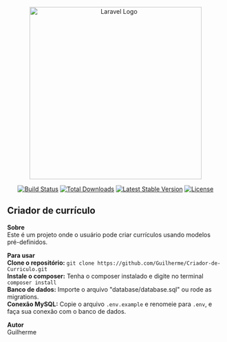 <p align="center"><a href="https://laravel.com" target="_blank"><img src="https://raw.githubusercontent.com/laravel/art/master/logo-lockup/5%20SVG/2%20CMYK/1%20Full%20Color/laravel-logolockup-cmyk-red.svg" width="400" alt="Laravel Logo"></a></p>

<p align="center">
<a href="https://github.com/laravel/framework/actions"><img src="https://github.com/laravel/framework/workflows/tests/badge.svg" alt="Build Status"></a>
<a href="https://packagist.org/packages/laravel/framework"><img src="https://img.shields.io/packagist/dt/laravel/framework" alt="Total Downloads"></a>
<a href="https://packagist.org/packages/laravel/framework"><img src="https://img.shields.io/packagist/v/laravel/framework" alt="Latest Stable Version"></a>
<a href="https://packagist.org/packages/laravel/framework"><img src="https://img.shields.io/packagist/l/laravel/framework" alt="License"></a>
</p>

## Criador de currículo

**Sobre**
<br>
Este é um projeto onde o usuário pode criar currículos usando modelos pré-definidos.
<br>

**Para usar**
<br>
**Clone o repositório:** `git clone https://github.com/Guilherme/Criador-de-Curriculo.git`
<br>
**Instale o composer:** Tenha o composer instalado e digite no terminal `composer install`
<br>
**Banco de dados:** Importe o arquivo "database/database.sql" ou rode as migrations.
<br>
**Conexão MySQL:** Copie o arquivo `.env.example` e renomeie para `.env`, e faça sua conexão com o banco de dados.


**Autor**
<br>
Guilherme